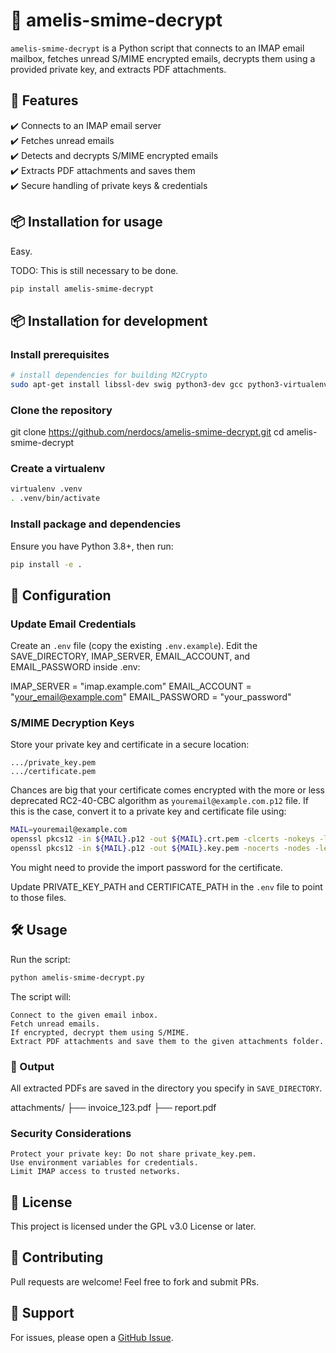 # 📧 amelis-smime-decrypt

`amelis-smime-decrypt` is a Python script that connects to an IMAP email mailbox, fetches unread S/MIME encrypted emails, decrypts them using a provided private key, and extracts PDF attachments.

## 🚀 Features

✔️ Connects to an IMAP email server<br>
✔️ Fetches unread emails<br>
✔️ Detects and decrypts S/MIME encrypted emails<br>
✔️ Extracts PDF attachments and saves them<br>
✔️ Secure handling of private keys & credentials<br>

## 📦 Installation for usage

Easy.

TODO: This is still necessary to be done.
```bash
pip install amelis-smime-decrypt
```

## 📦 Installation for development

### Install prerequisites
```bash
# install dependencies for building M2Crypto
sudo apt-get install libssl-dev swig python3-dev gcc python3-virtualenv
```

###  Clone the repository

git clone https://github.com/nerdocs/amelis-smime-decrypt.git
cd amelis-smime-decrypt

### Create a virtualenv

```bash
virtualenv .venv
. .venv/bin/activate
```

### Install package and dependencies

Ensure you have Python 3.8+, then run:

```bash
pip install -e .
```

## 🔑 Configuration

### Update Email Credentials

Create an `.env` file (copy the existing `.env.example`).
Edit the SAVE_DIRECTORY, IMAP_SERVER, EMAIL_ACCOUNT, and EMAIL_PASSWORD inside .env:

IMAP_SERVER = "imap.example.com"
EMAIL_ACCOUNT = "your_email@example.com"
EMAIL_PASSWORD = "your_password"


### S/MIME Decryption Keys

Store your private key and certificate in a secure location:

    .../private_key.pem
    .../certificate.pem

Chances are big that your certificate comes encrypted with the more or less deprecated RC2-40-CBC algorithm as `youremail@example.com.p12` file. If this is the case, convert it to a private key and certificate file using:

```bash
MAIL=youremail@example.com
openssl pkcs12 -in ${MAIL}.p12 -out ${MAIL}.crt.pem -clcerts -nokeys -legacy
openssl pkcs12 -in ${MAIL}.p12 -out ${MAIL}.key.pem -nocerts -nodes -legacy
```
You might need to provide the import password for the certificate.

Update PRIVATE_KEY_PATH and CERTIFICATE_PATH in the `.env` file to point to those files.

## 🛠️ Usage

Run the script:

```bash
python amelis-smime-decrypt.py
```

The script will:

    Connect to the given email inbox.
    Fetch unread emails.
    If encrypted, decrypt them using S/MIME.
    Extract PDF attachments and save them to the given attachments folder.

### 📂 Output

All extracted PDFs are saved in the directory you specify in `SAVE_DIRECTORY`.

attachments/
 ├── invoice_123.pdf
 ├── report.pdf

### Security Considerations

    Protect your private key: Do not share private_key.pem.
    Use environment variables for credentials.
    Limit IMAP access to trusted networks.

## 📝 License

This project is licensed under the GPL v3.0 License or later.

## 🤝 Contributing

Pull requests are welcome! Feel free to fork and submit PRs.

## 📧 Support

For issues, please open a [GitHub Issue](https://github.com/nerdocs/amelis-smime-decrypt/issues).